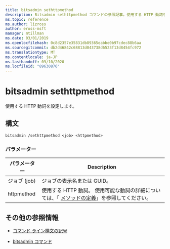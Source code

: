 ```yaml
---
title: bitsadmin sethttpmethod
description: Bitsadmin sethttpmethod コマンドの参照記事。使用する HTTP 動詞を設定します。
ms.topic: reference
ms.author: lizross
author: eross-msft
manager: mtillman
ms.date: 03/01/2019
ms.openlocfilehash: 0c8d2357e35831db89365eabbe0b97cdec88b6aa
ms.sourcegitcommit: db2d46842c68813d043738d6523f13d8454fc972
ms.translationtype: MT
ms.contentlocale: ja-JP
ms.lasthandoff: 09/10/2020
ms.locfileid: "89630876"
---
```

# <a name="bitsadmin-sethttpmethod"></a>bitsadmin sethttpmethod

使用する HTTP 動詞を設定します。

## <a name="syntax"></a>構文

```
bitsadmin /sethttpmethod <job> <httpmethod>
```

### <a name="parameters"></a>パラメーター

| パラメーター | Description |
| --------- | ----------- |
| ジョブ (job) | ジョブの表示名または GUID。 |
| httpmethod | 使用する HTTP 動詞。 使用可能な動詞の詳細については、「 [メソッドの定義](https://www.w3.org/Protocols/rfc2616/rfc2616-sec9.html)」を参照してください。 |

## <a name="additional-references"></a>その他の参照情報

- [コマンド ライン構文の記号](command-line-syntax-key.md)

- [bitsadmin コマンド](bitsadmin.md)
